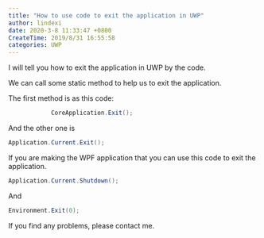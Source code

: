 ```yaml
---
title: "How to use code to exit the application in UWP"
author: lindexi
date: 2020-3-8 11:33:47 +0800
CreateTime: 2019/8/31 16:55:58
categories: UWP
---
```


I will tell you how to exit the application in UWP by the code.

<!--more-->


<!-- CreateTime:2019/8/31 16:55:58 -->


We can call some static method to help us to exit the application.

The first method is as this code:

```csharp
            CoreApplication.Exit();

```

And the other one is 

```csharp
Application.Current.Exit();
```

If you are making the WPF application that you can use this code to exit the application.

```csharp
Application.Current.Shutdown();

```

And

```csharp
Environment.Exit(0);

```

If you find any problems, please contact me.

